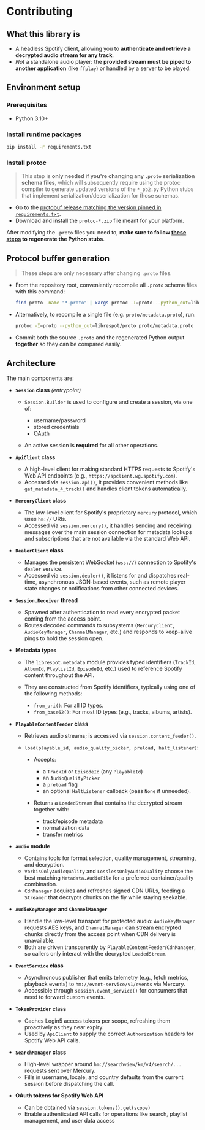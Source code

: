 # Contributing

## What this library is

- A headless Spotify client, allowing you to **authenticate and retrieve a decrypted audio stream for any track**.
- *Not* a standalone audio player: the **provided stream must be piped to another application** (like `ffplay`) or handled by a server to be played.

## Environment setup

### Prerequisites
- Python 3.10+

### Install runtime packages

```sh
pip install -r requirements.txt
```

### Install protoc

> This step is **only needed if you're changing any `.proto` serialization schema files**,
> which will subsequently require using the protoc compiler to generate updated versions of 
> the `*_pb2.py` Python stubs that implement serialization/deserialization for those schemas.

- Go to the [protobuf release matching the version pinned in `requirements.txt`](https://github.com/protocolbuffers/protobuf/releases/tag/v3.20.1).
- Download and install the `protoc-*.zip` file meant for your platform.

After modifying the `.proto` files you need to, **make sure to follow [these steps](#protocol-buffer-generation) to regenerate the Python stubs**.

## Protocol buffer generation

> These steps are only necessary after changing `.proto` files.

- From the repository root, conveniently recompile all `.proto` schema files with this command:

    ```bash
    find proto -name "*.proto" | xargs protoc -I=proto --python_out=librespot/proto
    ```

- Alternatively, to recompile a single file (e.g. `proto/metadata.proto`), run:

    ```bash
    protoc -I=proto --python_out=librespot/proto proto/metadata.proto
    ```

- Commit both the source `.proto` and the regenerated Python output **together** so they can
be compared easily.

## Architecture

The main components are:

- **`Session` class** *(entrypoint)*

    - `Session.Builder` is used to configure and create a session, via one of:

        - username/password
        - stored credentials
        - OAuth
 
    - An active session is **required** for all other operations.

- **`ApiClient` class**

    - A high-level client for making standard HTTPS requests to Spotify's Web API endpoints (e.g., `https://spclient.wg.spotify.com`).
    - Accessed via `session.api()`, it provides convenient methods like `get_metadata_4_track()` and handles client tokens automatically.

- **`MercuryClient` class**

    - The low-level client for Spotify's proprietary `mercury` protocol, which uses `hm://` URIs.
    - Accessed via `session.mercury()`, it handles sending and receiving messages over the main session connection for metadata lookups and subscriptions that are not available via the standard Web API.

- **`DealerClient` class**

    - Manages the persistent WebSocket (`wss://`) connection to Spotify's `dealer` service.
    - Accessed via `session.dealer()`, it listens for and dispatches real-time, asynchronous JSON-based events, such as remote player state changes or notifications from other connected devices.

- **`Session.Receiver` thread**

    - Spawned after authentication to read every encrypted packet coming from the access point.
    - Routes decoded commands to subsystems (`MercuryClient`, `AudioKeyManager`, `ChannelManager`, etc.) and responds to keep-alive pings to hold the session open.

- **Metadata types**

    - The `librespot.metadata` module provides typed identifiers (`TrackId`, `AlbumId`, `PlaylistId`, `EpisodeId`, etc.) used to reference Spotify content throughout the API.
    - They are constructed from Spotify identifiers, typically using one of the following methods:

        - `from_uri()`: For all ID types.
        - `from_base62()`: For most ID types (e.g., tracks, albums, artists).

- **`PlayableContentFeeder` class**

    - Retrieves audio streams; is accessed via `session.content_feeder()`.
    - `load(playable_id, audio_quality_picker, preload, halt_listener)`:

        - Accepts:

            - a `TrackId` or `EpisodeId` (any `PlayableId`)
            - an `AudioQualityPicker`
            - a `preload` flag
            - an optional `HaltListener` callback (pass `None` if unneeded).

        - Returns a `LoadedStream` that contains the decrypted stream together with:

            - track/episode metadata
            - normalization data
            - transfer metrics

- **`audio` module**
    
    - Contains tools for format selection, quality management, streaming, and decryption.
    - `VorbisOnlyAudioQuality` and `LosslessOnlyAudioQuality` choose the best matching `Metadata.AudioFile` for a preferred container/quality combination.
    - `CdnManager` acquires and refreshes signed CDN URLs, feeding a `Streamer` that decrypts chunks on the fly while staying seekable.

- **`AudioKeyManager` and `ChannelManager`**

    - Handle the low-level transport for protected audio: `AudioKeyManager` requests AES keys, and `ChannelManager` can stream encrypted chunks directly from the access point when CDN delivery is unavailable.
    - Both are driven transparently by `PlayableContentFeeder`/`CdnManager`, so callers only interact with the decrypted `LoadedStream`.

- **`EventService` class**

    - Asynchronous publisher that emits telemetry (e.g., fetch metrics, playback events) to `hm://event-service/v1/events` via Mercury.
    - Accessible through `session.event_service()` for consumers that need to forward custom events.

- **`TokenProvider` class**

    - Caches Login5 access tokens per scope, refreshing them proactively as they near expiry.
    - Used by `ApiClient` to supply the correct `Authorization` headers for Spotify Web API calls.

- **`SearchManager` class**

    - High-level wrapper around `hm://searchview/km/v4/search/...` requests sent over Mercury.
    - Fills in username, locale, and country defaults from the current session before dispatching the call.

- **OAuth tokens for Spotify Web API**

    - Can be obtained via `session.tokens().get(scope)`
    - Enable authenticated API calls for operations like search, playlist management, and user data access
